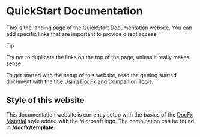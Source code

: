 # QuickStart Documentation

This is the landing page of the QuickStart Documentation website. You can add specific links that are important to provide direct access.

> [!TIP]
> Try not to duplicate the links on the top of the page, unless it really makes sense.

To get started with the setup of this website, read the getting started document with the title [Using DocFx and Companion Tools](../../README.md).

## Style of this website

This documentation website is currently setup with the basics of the [DocFx Material](https://ovasquez.github.io/docfx-material/) style added with the Microsoft logo. The combination can be found in **/docfx/template**.
